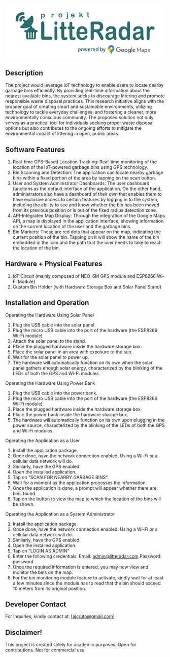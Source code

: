 ![PROJEKT LITTERADAR LOGO](https://github.com/AJCruto/Projekt-LitteRadar/blob/main/Projekt%20LitteRadar%20App%20Source%20Code/assets/images/litteradar-logo.png)

## Description

The project would leverage IoT technology to enable users to locate nearby garbage bins efficiently. By providing real-time information about the nearest available bins, the system seeks to discourage littering and promote responsible waste disposal practices. This research initiative aligns with the broader goal of creating smart and sustainable environments, utilizing technology to tackle everyday challenges, and fostering a cleaner, more environmentally conscious community. The proposed solution not only serves as a practical tool for individuals seeking proper waste disposal options but also contributes to the ongoing efforts to mitigate the environmental impact of littering in open, public areas.

## Software Features
1. Real-time GPS-Based Location Tracking: Real-time monitoring of the location of the IoT-powered garbage bins using GPS technology.
2. Bin Scanning and Detection: The application can locate nearby garbage bins within a fixed portion of the area by tapping on the scan button. 
3. User and System Administrator Dashboards: The user dashboard functions as the default interface of the application. On the other hand, administrators also have a dashboard of their own that enables them to have exclusive access to certain features by logging in to the system, including the ability to see and know whether the bin has been moved from its previous position or is out of the fixed radius detection zone.
4. API-Integrated Map Display: Through the integration of the Google Maps API, a map is displayed in the application interface, showing information on the current location of the user and the garbage bins.
5. Bin Markers: These are red dots that appear on the map, indicating the current position of the bin. Tapping on it will show the name of the bin embedded in the icon and the path that the user needs to take to reach the location of the bin.

## Hardware + Physical Features
1. IoT Circuit (mainly composed of NEO-6M GPS module and ESP8266 Wi-Fi Module)
2. Custom Bin Holder (with Hardware Storage Box and Solar Panel Stand)

## Installation and Operation
Operating the Hardware Using Solar Panel
1.	Plug the USB cable into the solar panel. 
2.	Plug the micro USB cable into the port of the hardware (the ESP8266 Wi-Fi module).
3.	Attach the solar panel to the stand.
4.	Place the plugged hardware inside the hardware storage box.
5.	Place the solar panel in an area with exposure to the sun.
6.	Wait for the solar panel to power up.
7.	The hardware will automatically function on its own when the solar panel gathers enough solar energy, characterized by the blinking of the LEDs of both the GPS and Wi-Fi modules.
   
Operating the Hardware Using Power Bank
1.	Plug the USB cable into the power bank. 
2.	Plug the micro USB cable into the port of the hardware (the ESP8266 Wi-Fi module).
3.	Place the plugged hardware inside the hardware storage box.
4.	Place the power bank inside the hardware storage box.
5.	The hardware will automatically function on its own upon plugging in the power source, characterized by the blinking of the LEDs of both the GPS and Wi-Fi modules.
   
Operating the Application as a User
1.	Install the application package.
2.	Once done, have the network connection enabled. Using a Wi-Fi or a cellular data network will do.
3.	Similarly, have the GPS enabled.
4.	Open the installed application.
5.	Tap on “SCAN FOR NEARBY GARBAGE BINS”.
6.	Wait for a moment as the application processes the information.
7.	Once the application is done, a prompt will appear whether there are bins found. 
8.	Tap on the button to view the map to which the location of the bins will be shown.
   
Operating the Application as a System Administrator
1.	Install the application package.
2.	Once done, have the network connection enabled. Using a Wi-Fi or a cellular data network will do.
3.	Similarly, have the GPS enabled.
4.	Open the installed application.
5.	Tap on “LOGIN AS ADMIN”
6.	Enter the following credentials:
Email: admin@litteradar.com
Password: password
7.	Once the required information is entered, you may now view and monitor the bins on the map.
8.	For the bin monitoring module feature to activate, kindly wait for at least a few minutes since the module has to read that the bin should exceed 10 meters from its original position.

## Developer Contact
For inquiries, kindly contact at: [ajcruto@gmail.com]

## Disclaimer!
This project is created solely for academic purposes. Open for contributions. Not for commercial use. 
